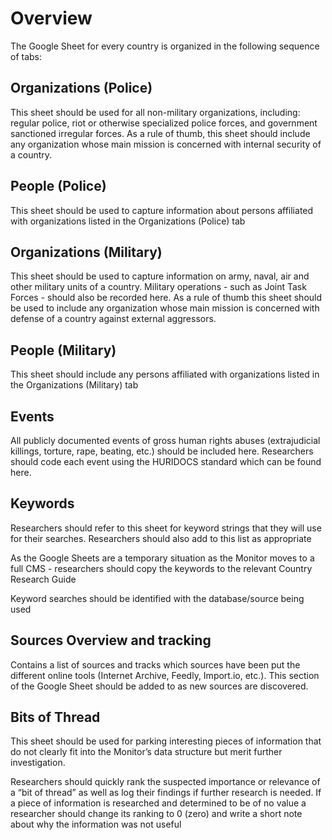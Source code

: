 # Overview

The Google Sheet for every country is organized in the following sequence of tabs:

## Organizations (Police)
This sheet should be used for all non-military organizations, including: regular police, riot or otherwise specialized police forces, and government sanctioned irregular forces. As a rule of thumb, this sheet should include any organization whose main mission is concerned with internal security of a country.

## People (Police)
This sheet should be used to capture information about persons affiliated with organizations listed in the Organizations (Police) tab

## Organizations (Military)
This sheet should be used to capture information on army, naval, air and other military units of a country. Military operations - such as Joint Task Forces - should also be recorded here. As a rule of thumb this sheet should be used to include any organization whose main mission is concerned with defense of a country against external aggressors.

## People (Military)
This sheet should include any persons affiliated with organizations listed in the Organizations (Military) tab

## Events
All publicly documented events of gross human rights abuses (extrajudicial killings, torture, rape, beating, etc.) should be included here.
Researchers should code each event using the HURIDOCS standard which can be found here.

## Keywords
Researchers should refer to this sheet for keyword strings that they will use for their searches.
Researchers should also add to this list as appropriate

As the Google Sheets are a temporary situation as the Monitor moves to a full CMS - researchers should copy the keywords to the relevant Country Research Guide

Keyword searches should be identified with the database/source being used

## Sources Overview and tracking 
Contains a list of sources and tracks which sources have been put the different online tools (Internet Archive, Feedly, Import.io, etc.). This section of the Google Sheet should be added to as new sources are discovered.

## Bits of Thread
This sheet should be used for parking interesting pieces of information that do not clearly fit into the Monitor’s data structure but merit further investigation.

Researchers should quickly rank the suspected importance or relevance of a “bit of thread” as well as log their findings if further research is needed. If a piece of information is researched and determined to be of no value a researcher should change its ranking to 0 (zero) and write a short note about why the information was not useful
